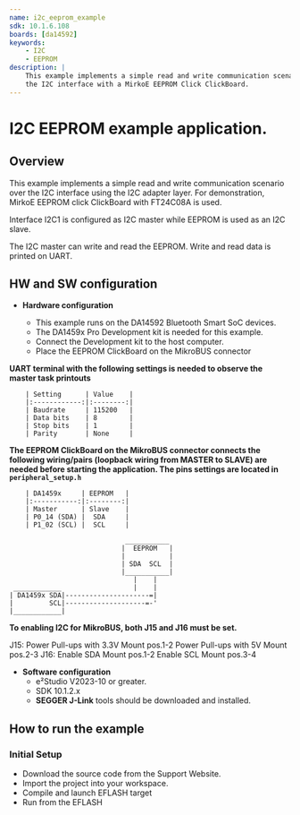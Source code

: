 ```yaml
---
name: i2c_eeprom_example
sdk: 10.1.6.108
boards: [da14592]
keywords:
    - I2C
    - EEPROM
description: |
    This example implements a simple read and write communication scenario over
    the I2C interface with a MirkoE EEPROM Click ClickBoard.
---
```


I2C EEPROM example application.
=========================================

## Overview

This example implements a simple read and write communication scenario over the I2C interface using the I2C adapter layer. For demonstration, MirkoE EEPROM click ClickBoard with FT24C08A is used.

Interface I2C1 is configured as I2C master while EEPROM is used as an I2C slave.

The I2C master can write and read the EEPROM. Write and read data is printed on UART.

## HW and SW configuration
* **Hardware configuration**

    - This example runs on the DA14592 Bluetooth Smart SoC devices.
    - The DA1459x Pro Development kit is needed for this example.
    - Connect the Development kit to the host computer.
	- Place the EEPROM ClickBoard on the MikroBUS connector

**UART terminal with the following settings is needed to observe the master task printouts**

        | Setting      | Value    |
        |:------------:|:--------:|
        | Baudrate     | 115200   |
        | Data bits    | 8        |
        | Stop bits    | 1        |
        | Parity       | None     |

**The EEPROM ClickBoard on the MikroBUS connector connects the following wiring/pairs (loopback wiring from MASTER to SLAVE) are needed before starting the application. The pins settings are located in `peripheral_setup.h`**

        | DA1459x     | EEPROM   |
        |:-----------:|:--------:|
        | Master      | Slave    |
        | P0_14 (SDA) |  SDA     |
        | P1_02 (SCL) |  SCL     |

                                 ___________
                                |  EEPROM   |
                                |           |
                                | SDA  SCL  |
                                |___________|     
                                   |    |                       
     ____________                  |    |           
    | DA1459x SDA|---------------------=|
    |         SCL|--------------------=-'
    |____________|                                     

**To enabling I2C for MikroBUS, both J15 and J16 must be set.**

J15:
Power Pull-ups with 3.3V	Mount pos.1-2
Power Pull-ups with 5V		Mount pos.2-3
J16:
Enable SDA 					Mount pos.1-2
Enable SCL					Mount pos.3-4


* **Software configuration**
  - e²Studio V2023-10 or greater.
  - SDK 10.1.2.x
  - **SEGGER J-Link** tools should be downloaded and installed.

## How to run the example

### Initial Setup

- Download the source code from the Support Website.
- Import the project into your workspace.
- Compile and launch EFLASH target
- Run from the EFLASH



